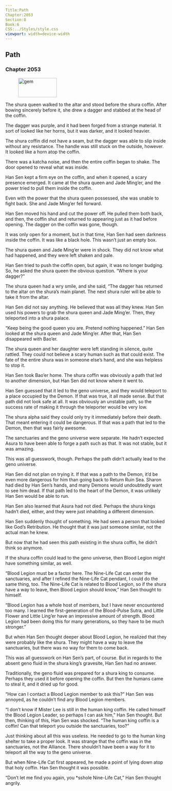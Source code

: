 ```yaml
---
Title:Path 
Chapter:2053 
Section:8 
Book:6 
CSS:../Styles/style.css 
viewport: width=device-width
---
```

  
## Path
### Chapter 2053
  
<figure>
	<img src="../Images/gem.gif" alt="gem" id="gem" width="120" height="60" />
</figure>
  

  
The shura queen walked to the altar and stood before the shura coffin. After bowing sincerely before it, she drew a dagger and stabbed at the head of the coffin.

The dagger was purple, and it had been forged from a strange material. It sort of looked like her horns, but it was darker, and it looked heavier.

The shura coffin did not have a seam, but the dagger was able to slip inside without any resistance. The handle was still stuck on the outside, however. It looked like a horn atop the coffin.

There was a katcha noise, and then the entire coffin began to shake. The door opened to reveal what was inside.

Han Sen kept a firm eye on the coffin, and when it opened, a scary presence emerged. It came at the shura queen and Jade Ming’er, and the power tried to pull them inside the coffin.

Even with the power that the shura queen possessed, she was unable to fight back. She and Jade Ming’er fell forward.

Han Sen moved his hand and cut the power off. He pulled them both back, and then, the coffin shut and returned to appearing just as it had before opening. The dagger on the coffin was gone, though.

It was only open for a moment, but in that time, Han Sen had seen darkness inside the coffin. It was like a black hole. This wasn’t just an empty box.

The shura queen and Jade Ming’er were in shock. They did not know what had happened, and they were left shaken and pale.

Han Sen tried to push the coffin open, but again, it was no longer budging. So, he asked the shura queen the obvious question. “Where is your dagger?”

The shura queen had a wry smile, and she said, “The dagger has returned to the altar on the shura’s main planet. The next shura ruler will be able to take it from the altar.

Han Sen did not say anything. He believed that was all they knew. Han Sen used his powers to grab the shura queen and Jade Ming’er. Then, they teleported into a shura palace.

“Keep being the good queen you are. Pretend nothing happened.” Han Sen looked at the shura queen and Jade Ming’er. After that, Han Sen disappeared with Bao’er.

The shura queen and her daughter were left standing in silence, quite rattled. They could not believe a scary human such as that could exist. The fate of the entire shura was in someone else’s hand, and she was helpless to stop it.

Han Sen took Bao’er home. The shura coffin was obviously a path that led to another dimension, but Han Sen did not know where it went to.

Han Sen guessed that it led to the geno universe, and they would teleport to a place occupied by the Demon. If that was true, it all made sense. But that path did not look safe at all. It was obviously an unstable path, so the success rate of making it through the teleporter would be very low.

The shura alpha said they could only try it immediately before their death. That meant entering it could be dangerous. If that was a path that led to the Demon, then that was fairly awesome.

The sanctuaries and the geno universe were separate. He hadn’t expected Asura to have been able to forge a path such as that. It was not stable, but it was amazing.

This was all guesswork, though. Perhaps the path didn’t actually lead to the geno universe.

Han Sen did not plan on trying it. If that was a path to the Demon, it’d be even more dangerous for him than going back to Return Ruin Sea. Sharon had died by Han Sen’s hands, and many Demons would undoubtedly want to see him dead. If that path led to the heart of the Demon, it was unlikely Han Sen would be able to run.

Han Sen also learned that Asura had not died. Perhaps the shura kings hadn’t died, either, and they were just inhabiting a different dimension.

Han Sen suddenly thought of something. He had seen a person that looked like God’s Retribution. He thought that it was just someone similar, not the actual man he knew.

But now that he had seen this path existing in the shura coffin, he didn’t think so anymore.

If the shura coffin could lead to the geno universe, then Blood Legion might have something similar, as well.

“Blood Legion must be a factor here. The Nine-Life Cat can enter the sanctuaries, and after I refined the Nine-Life Cat pendant, I could do the same thing, too. The Nine-Life Cat is related to Blood Legion, so if the shura have a way to leave, then Blood Legion should know,” Han Sen thought to himself.

“Blood Legion has a whole host of members, but I have never encountered too many. I learned the first-generation of the Blood-Pulse Sutra, and Little Flower and Little Ling’er have an impressive amount of strength. Blood Legion had been doing this for many generations, so they have to be much stronger.”

But when Han Sen thought deeper about Blood Legion, he realized that they were probably like the shura. They might have a way to leave the sanctuaries, but there was no way for them to come back.

This was all guesswork on Han Sen’s part, of course. But in regards to the absent geno fluid in the shura king’s gravesite, Han Sen had no answer.

Traditionally, the geno fluid was prepared for a shura king to consume. Perhaps they used it before opening the coffin. But then the humans came to steal it, and it dried up for good.

“How can I contact a Blood Legion member to ask this?” Han Sen was annoyed, as he couldn’t find any Blood Legion members.

“I don’t know if Mister Lee is still in the human king coffin. He called himself the Blood Legion Leader, so perhaps I can ask him,” Han Sen thought. But then, thinking of this, Han Sen was shocked. “The human king coffin is a coffin! Can that teleport you outside the sanctuaries, too?”

Just thinking about all this was useless. He needed to go to the human king shelter to take a proper look. It was strange that the coffin was in the sanctuaries, not the Alliance. There shouldn’t have been a way for it to teleport all the way to the geno universe.

But when Nine-Life Cat first appeared, he made a point of lying down atop that holy coffin. Han Sen thought it was possible.

“Don’t let me find you again, you *sshole Nine-Life Cat,” Han Sen thought angrily.